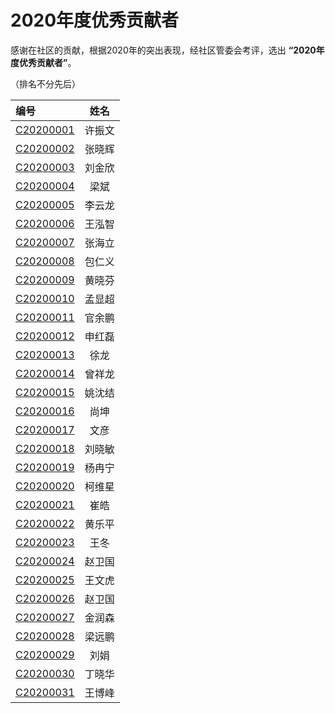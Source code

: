 # 2020年度优秀贡献者

感谢在社区的贡献，根据2020年的突出表现，经社区管委会考评，选出 **“2020年度优秀贡献者”**。

（排名不分先后）

| 编号                       |  姓名  |
| :------------------------- | :----: |
| [C20200001](C20200001.png) | 许振文 |
| [C20200002](C20200002.png) | 张晓辉 |
| [C20200003](C20200003.png) | 刘金欣 |
| [C20200004](C20200004.png) |  梁斌  |
| [C20200005](C20200005.png) | 李云龙 |
| [C20200006](C20200006.png) | 王泓智 |
| [C20200007](C20200007.png) | 张海立 |
| [C20200008](C20200008.png) | 包仁义 |
| [C20200009](C20200009.png) | 黄晓芬 |
| [C20200010](C20200010.png) | 孟显超 |
| [C20200011](C20200011.png) | 官余鹏 |
| [C20200012](C20200012.png) | 申红磊 |
| [C20200013](C20200013.png) |  徐龙  |
| [C20200014](C20200014.png) | 曾祥龙 |
| [C20200015](C20200015.png) | 姚沈结 |
| [C20200016](C20200016.png) |  尚坤  |
| [C20200017](C20200017.png) |  文彦  |
| [C20200018](C20200018.png) | 刘晓敏 |
| [C20200019](C20200019.png) | 杨冉宁 |
| [C20200020](C20200020.png) | 柯维星 |
| [C20200021](C20200021.png) |  崔皓  |
| [C20200022](C20200022.png) | 黄乐平 |
| [C20200023](C20200023.png) |  王冬  |
| [C20200024](C20200024.png) | 赵卫国 |
| [C20200025](C20200025.png) | 王文虎 |
| [C20200026](C20200026.png) | 赵卫国 |
| [C20200027](C20200027.png) | 金润森 |
| [C20200028](C20200028.png) | 梁远鹏 |
| [C20200029](C20200029.png) |  刘娟  |
| [C20200030](C20200030.png) | 丁晓华 |
| [C20200031](C20200031.png) | 王博峰 |
